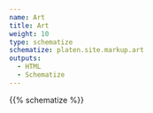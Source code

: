 ```yaml
---
name: Art
title: Art
weight: 10
type: schematize
schematize: platen.site.markup.art
outputs:
  - HTML
  - Schematize
---
```


{{% schematize %}}

